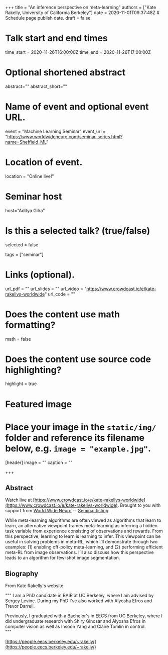 +++
title = "An inference perspective on meta-learning"
authors = ["Kate Rakelly, University of California Berkeley"]
date = 2020-11-01T09:37:48Z  # Schedule page publish date.
draft = false

# Talk start and end times
time_start = 2020-11-26T16:00:00Z
time_end = 2020-11-26T17:00:00Z

# Optional shortened abstract
abstract=""
abstract_short=""

# Name of event and optional event URL.
event = "Machine Learning Seminar"
event_url = "https://www.worldwideneuro.com/seminar-series.html?name=Sheffield_ML"

# Location of event.
location = "Online live!"

# Seminar host
host="Aditya Gilra"

# Is this a selected talk? (true/false)
selected = false

tags = ["seminar"]

# Links (optional).
url_pdf = ""
url_slides = ""
url_video = "https://www.crowdcast.io/e/kate-rakellys-worldwide"
url_code = ""

# Does the content use math formatting?
math = false

# Does the content use source code highlighting?
highlight = true

# Featured image
# Place your image in the `static/img/` folder and reference its filename below, e.g. `image = "example.jpg"`.
[header]
image = ""
caption = ""

+++

## Abstract

Watch live at [https://www.crowdcast.io/e/kate-rakellys-worldwide](https://www.crowdcast.io/e/kate-rakellys-worldwide).
Brought to you with support from [World Wide Neuro](https://www.worldwideneuro.com) -- [Seminar listing](https://www.worldwideneuro.com/seminar-series.html?name=Sheffield_ML).
    
While meta-learning algorithms are often viewed as algorithms that learn to learn, an alternative viewpoint frames meta-learning as inferring a hidden task variable from experience consisting of observations and rewards. From this perspective, learning to learn is learning to infer. This viewpoint can be useful in solving problems in meta-RL, which I’ll demonstrate through two examples: (1) enabling off-policy meta-learning, and (2) performing efficient meta-RL from image observations. I’ll also discuss how this perspective leads to an algorithm for few-shot image segmentation.  
      
## Biography

From Kate Rakelly's website:  
  
"""
I am a PhD candidate in BAIR at UC Berkeley, where I am advised by Sergey Levine. During my PhD I've also worked with Alyosha Efros and Trevor Darrell.  
  
Previously, I graduated with a Bachelor's in EECS from UC Berkeley, where I did undergraduate research with Shiry Ginosar and Alyosha Efros in computer vision as well as Insoon Yang and Claire Tomlin in control.  
"""  
    
[https://people.eecs.berkeley.edu/~rakelly/](https://people.eecs.berkeley.edu/~rakelly/)
